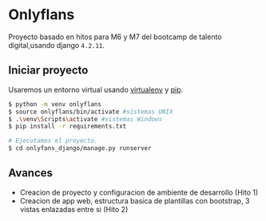 # Onlyflans

Proyecto basado en hitos para M6 y M7 del bootcamp de talento digital,usando django `4.2.11`.

## Iniciar proyecto

Usaremos un entorno virtual usando [virtualenv](https://virtualenv.pypa.io) y [pip](https://pip.pypa.io).

```bash
$ python -m venv onlyflans
$ source onlyflans/bin/activate #sistemas UNIX
$ .\venv\Scripts\activate #sistemas Windows
$ pip install -r requirements.txt

# Ejecutamos el proyecto.
$ cd onlyfans_django/manage.py runserver
```

## Avances 

* Creacion de proyecto y configuracion de ambiente de desarrollo (Hito 1)
* Creacion de app web, estructura basica de plantillas con bootstrap, 3 vistas enlazadas entre si (Hito 2)
